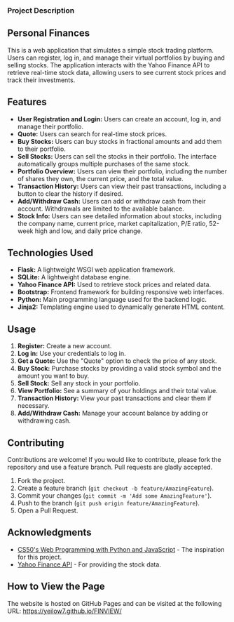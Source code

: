 ### Project Description
## Personal Finances
This is a web application that simulates a simple stock trading platform. Users can register, log in, and manage their virtual portfolios by buying and selling stocks. The application interacts with the Yahoo Finance API to retrieve real-time stock data, allowing users to see current stock prices and track their investments.

## Features

- **User Registration and Login:** Users can create an account, log in, and manage their portfolio.
- **Quote:** Users can search for real-time stock prices.
- **Buy Stocks:** Users can buy stocks in fractional amounts and add them to their portfolio.
- **Sell Stocks:** Users can sell the stocks in their portfolio. The interface automatically groups multiple purchases of the same stock.
- **Portfolio Overview:** Users can view their portfolio, including the number of shares they own, the current price, and the total value.
- **Transaction History:** Users can view their past transactions, including a button to clear the history if desired.
- **Add/Withdraw Cash:** Users can add or withdraw cash from their account. Withdrawals are limited to the available balance.
- **Stock Info:** Users can see detailed information about stocks, including the company name, current price, market capitalization, P/E ratio, 52-week high and low, and daily price change.

## Technologies Used

- **Flask:** A lightweight WSGI web application framework.
- **SQLite:** A lightweight database engine.
- **Yahoo Finance API:** Used to retrieve stock prices and related data.
- **Bootstrap:** Frontend framework for building responsive web interfaces.
- **Python:** Main programming language used for the backend logic.
- **Jinja2:** Templating engine used to dynamically generate HTML content.

## Usage

1. **Register:** Create a new account.
2. **Log in:** Use your credentials to log in.
3. **Get a Quote:** Use the "Quote" option to check the price of any stock.
4. **Buy Stock:** Purchase stocks by providing a valid stock symbol and the amount you want to buy.
5. **Sell Stock:** Sell any stock in your portfolio.
6. **View Portfolio:** See a summary of your holdings and their total value.
7. **Transaction History:** View your past transactions and clear them if necessary.
8. **Add/Withdraw Cash:** Manage your account balance by adding or withdrawing cash.

## Contributing

Contributions are welcome! If you would like to contribute, please fork the repository and use a feature branch. Pull requests are gladly accepted.

1. Fork the project.
2. Create a feature branch (`git checkout -b feature/AmazingFeature`).
3. Commit your changes (`git commit -m 'Add some AmazingFeature'`).
4. Push to the branch (`git push origin feature/AmazingFeature`).
5. Open a Pull Request.


## Acknowledgments

- [CS50's Web Programming with Python and JavaScript](https://cs50.harvard.edu/web/2021/) - The inspiration for this project.
- [Yahoo Finance API](https://www.yahoofinanceapi.com/) - For providing the stock data.

## How to View the Page

The website is hosted on GitHub Pages and can be visited at the following URL:
https://yeilow7.github.io/FINVIEW/

